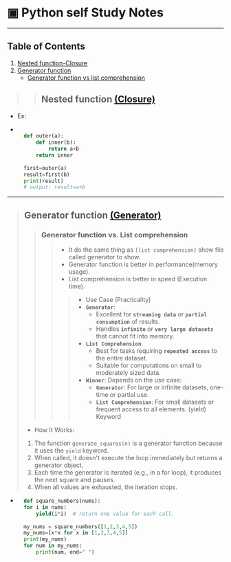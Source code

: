 # ▣ Python self Study Notes

---

## Table of Contents

1. [Nested function-Closure](#nested-function-closure)
2. [Generator function](#generator-function-generator)
   * [Generator function vs list comprehension](#generator-function-vs-list-comprehension)
<!-- 
1. []()
2. []()
3. []()
4. []()
5. []()
6.  []()
7.  []()
8.  
9.  -->

>> ## **Nested function** [(Closure)](closure.py)
>

* Ex:

* ```python
 
    def outer(a):
        def inner(b):
            return a+b
        return inner
    
    first=outer(a)
    result=first(b)
    print(result)
    # output: result=a+b
    ```

---

> ## **Generator function** [(Generator)](generator.py)
>
>> ### Generator function vs. List comprehension
>>
>>> * It do the same thing as `[list comprehension]` show file called generator to show.
>>> * Generator function is better in performance(memory usage).
>>> * List comprehension is better in speed (Execution time).
>>>
>>>> * Use Case (Practicality)
>>>> * **`Generator`**:
>>>>   * Excellent for **`streaming data`** or **`partial consumption`** of results.
>>>>   * Handles **`infinite`** or **`very large datasets`** that cannot fit into memory.
>>>> * **`List Comprehension`**:
>>>>   * Best for tasks requiring **`repeated access`** to the entire dataset.
>>>>   * Suitable for computations on small to moderately sized data.
>>>> * **`Winner`**: Depends on the use case:
>>>>   * **`Generator`**: For large or infinite datasets, one-time or partial use.
>>>>   * **`List Comprehension`**: For small datasets or frequent access to all elements.
>> (yield) Keyword
>
> * How It Works:
>
> 1. The function `generate_squares(n)` is a generator function because it uses the `yield` keyword.
> 2. When called, it doesn't execute the loop immediately but returns a generator object.
> 3. Each time the generator is iterated (e.g., in a for loop), it produces the next square and pauses.
> 4. When all values are exhausted, the iteration stops.
>
>

* ```python
    def square_numbers(nums):
    for i in nums:
        yield(i*i)  # return one value for each call.
    
    my_nums = square_numbers([1,2,3,4,5])
    my_nums=[x*x for x in [1,2,3,4,5]]
    print(my_nums)
    for num in my_nums:
        print(num, end=" ")
    ```
